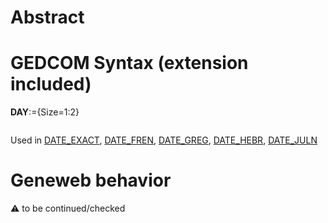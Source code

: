 ﻿# Abstract

# GEDCOM Syntax (extension included)

**DAY**:={Size=1:2}
<pre>
</pre>
Used in <a href=Ged.DATE_EXACT>DATE_EXACT</a>, <a href=Ged.DATE_FREN>DATE_FREN</a>, <a href=Ged.DATE_GREG>DATE_GREG</a>, <a href=Ged.DATE_HEBR>DATE_HEBR</a>, <a href=Ged.DATE_JULN>DATE_JULN</a><br />

# Geneweb behavior


:warning: to be continued/checked

